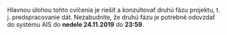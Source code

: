 Hlavnou úlohou tohto cvičenia je riešiť a konzultovať druhú fázu projektu, t. j. predspracovanie dát. Nezabudnite, že druhú fázu je potrebné odovzdať do systému AIS do **nedele 24.11.2019** do **23:59**.